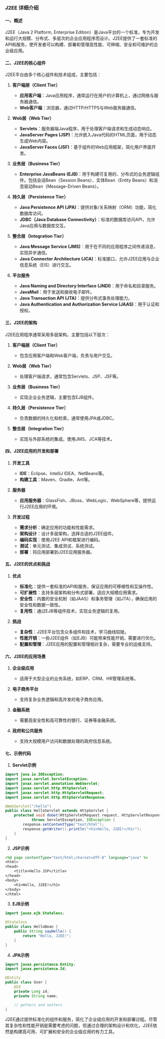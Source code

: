 ### J2EE 详细介绍

#### 一、概述

J2EE（Java 2 Platform, Enterprise Edition）是Java平台的一个标准，专为开发和运行大规模、分布式、多层次的企业应用程序而设计。J2EE提供了一套标准的API和服务，使开发者可以构建、部署和管理高性能、可伸缩、安全和可维护的企业级应用。

#### 二、J2EE的核心组件

J2EE平台由多个核心组件和技术组成，主要包括：

1. **客户端层（Client Tier）**
   - **应用客户端**：Java应用程序，通常运行在用户的计算机上，通过网络与服务器通信。
   - **Web客户端**：浏览器，通过HTTP/HTTPS与Web服务器通信。

2. **Web层（Web Tier）**
   - **Servlets**：服务器端Java程序，用于处理客户端请求和生成动态响应。
   - **JavaServer Pages (JSP)**：允许嵌入Java代码的HTML页面，用于动态生成Web内容。
   - **JavaServer Faces (JSF)**：基于组件的Web应用框架，简化用户界面开发。

3. **业务层（Business Tier）**
   - **Enterprise JavaBeans (EJB)**：用于构建可复用的、分布式的业务逻辑组件。包括会话Bean（Session Beans）、实体Bean（Entity Beans）和消息驱动Bean（Message-Driven Beans）。

4. **持久层（Persistence Tier）**
   - **Java Persistence API (JPA)**：提供对象/关系映射（ORM）功能，简化数据库访问。
   - **JDBC（Java Database Connectivity）**：标准的数据库访问API，允许Java应用与数据库交互。

5. **整合层（Integration Tier）**
   - **Java Message Service (JMS)**：用于在不同的应用程序之间传递消息，实现异步通信。
   - **Java Connector Architecture (JCA)**：标准接口，允许J2EE应用与企业信息系统（EIS）进行交互。

6. **平台服务**
   - **Java Naming and Directory Interface (JNDI)**：用于命名和目录服务。
   - **JavaMail**：用于发送和接收电子邮件。
   - **Java Transaction API (JTA)**：提供分布式事务处理能力。
   - **Java Authentication and Authorization Service (JAAS)**：用于认证和授权。

#### 三、J2EE的架构

J2EE应用程序通常采用多层架构，主要包括以下层次：

1. **客户端层（Client Tier）**
   - 包含应用客户端和Web客户端，负责与用户交互。

2. **Web层（Web Tier）**
   - 处理客户端请求，通常包含Servlets、JSP、JSF等。

3. **业务层（Business Tier）**
   - 实现企业业务逻辑，主要包含EJB组件。

4. **持久层（Persistence Tier）**
   - 负责数据的持久化和检索，通常使用JPA或JDBC。

5. **整合层（Integration Tier）**
   - 实现与外部系统的集成，使用JMS、JCA等技术。

#### 四、J2EE应用的开发和部署

1. **开发工具**
   - **IDE**：Eclipse、IntelliJ IDEA、NetBeans等。
   - **构建工具**：Maven、Gradle、Ant等。

2. **服务器**
   - **应用服务器**：GlassFish、JBoss、WebLogic、WebSphere等，提供运行J2EE应用的环境。

3. **开发过程**
   - **需求分析**：确定应用的功能和性能需求。
   - **架构设计**：设计多层架构，选择合适的J2EE组件。
   - **编码实现**：使用J2EE API和框架进行编码。
   - **测试**：单元测试、集成测试、系统测试。
   - **部署**：将应用部署到J2EE应用服务器。

#### 五、J2EE的优点和挑战

1. **优点**
   - **标准化**：提供一套标准的API和服务，保证应用的可移植性和互操作性。
   - **可扩展性**：支持多层架构和分布式部署，适应大规模应用需求。
   - **安全性**：内置的安全机制（如JAAS）和事务管理（如JTA），确保应用的安全性和数据一致性。
   - **复用性**：通过EJB等组件技术，实现业务逻辑的复用。

2. **挑战**
   - **复杂性**：J2EE平台包含众多组件和技术，学习曲线较陡。
   - **性能开销**：一些J2EE组件（如EJB）可能带来性能开销，需要进行优化。
   - **配置和管理**：J2EE应用的配置和管理相对复杂，需要专业的运维支持。

#### 六、J2EE的应用场景

1. **企业级应用**
   - 适用于大型企业的业务系统，如ERP、CRM、HR管理系统等。

2. **电子商务平台**
   - 支持复杂业务逻辑和高并发的电子商务应用。

3. **金融系统**
   - 需要高安全性和高可靠性的银行、证券等金融系统。

4. **政府和公共服务**
   - 支持大规模用户访问和数据处理的政府信息系统。

#### 七、示例代码

1. **Servlet示例**
```java
import java.io.IOException;
import javax.servlet.ServletException;
import javax.servlet.annotation.WebServlet;
import javax.servlet.http.HttpServlet;
import javax.servlet.http.HttpServletRequest;
import javax.servlet.http.HttpServletResponse;

@WebServlet("/hello")
public class HelloServlet extends HttpServlet {
    protected void doGet(HttpServletRequest request, HttpServletResponse response)
            throws ServletException, IOException {
        response.setContentType("text/html");
        response.getWriter().println("<h1>Hello, J2EE!</h1>");
    }
}
```

2. **JSP示例**
```jsp
<%@ page contentType="text/html;charset=UTF-8" language="java" %>
<html>
<head>
    <title>Hello JSP</title>
</head>
<body>
    <h1>Hello, J2EE!</h1>
</body>
</html>
```

3. **EJB示例**
```java
import javax.ejb.Stateless;

@Stateless
public class HelloBean {
    public String sayHello() {
        return "Hello, J2EE!";
    }
}
```

4. **JPA示例**
```java
import javax.persistence.Entity;
import javax.persistence.Id;

@Entity
public class User {
    @Id
    private Long id;
    private String name;

    // getters and setters
}
```

J2EE通过提供标准化的组件和服务，简化了企业级应用的开发和部署过程。尽管其复杂性和性能开销是需要考虑的问题，但通过合理的架构设计和优化，J2EE依然是构建高可用、可扩展和安全的企业级应用的有力工具。